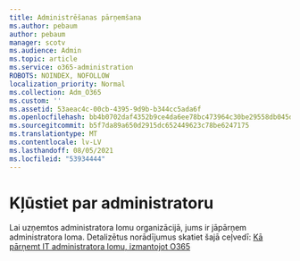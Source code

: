 ```yaml
---
title: Administrēšanas pārņemšana
ms.author: pebaum
author: pebaum
manager: scotv
ms.audience: Admin
ms.topic: article
ms.service: o365-administration
ROBOTS: NOINDEX, NOFOLLOW
localization_priority: Normal
ms.collection: Adm_O365
ms.custom: ''
ms.assetid: 53aeac4c-00cb-4395-9d9b-b344cc5ada6f
ms.openlocfilehash: bb4b0702daf4352b9ce4da6ee78bc473964c30be29558db045d53821f6b035fe
ms.sourcegitcommit: b5f7da89a650d2915dc652449623c78be6247175
ms.translationtype: MT
ms.contentlocale: lv-LV
ms.lasthandoff: 08/05/2021
ms.locfileid: "53934444"
---
```

# <a name="become-an-admin"></a>Kļūstiet par administratoru

Lai uzņemtos administratora lomu organizācijā, jums ir jāpārņem administratora loma. Detalizētus norādījumus skatiet šajā ceļvedī: [Kā pārņemt IT administratora lomu, izmantojot O365](https://powerbi.microsoft.com/pt-pt/blog/how-to-perform-an-it-admin-takeover-with-o365/)
